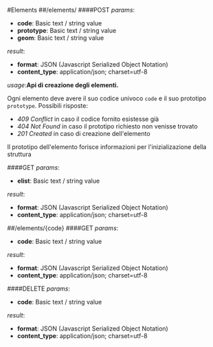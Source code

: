 #Elements
##/elements/
####POST
_params_:

- **code**: Basic text / string value
- **prototype**: Basic text / string value
- **geom**: Basic text / string value

_result_:

- **format**: JSON (Javascript Serialized Object Notation)
- **content_type**: application/json; charset=utf-8

_usage_:**Api di creazione degli elementi.**

Ogni elemento deve avere il suo codice univoco `code` e il suo prototipo `prototype`.
Possibili risposte:
- _409 Conflict_ in caso il codice fornito esistesse già
- _404 Not Found_ in caso il prototipo richiesto non venisse trovato
- _201 Created_ in caso di creazione dell'elemento

Il prototipo dell'elemento forisce informazioni per l'inizializazione della struttura

####GET
_params_:

- **elist**: Basic text / string value

_result_:

- **format**: JSON (Javascript Serialized Object Notation)
- **content_type**: application/json; charset=utf-8


##/elements/{code}
####GET
_params_:

- **code**: Basic text / string value

_result_:

- **format**: JSON (Javascript Serialized Object Notation)
- **content_type**: application/json; charset=utf-8

####DELETE
_params_:

- **code**: Basic text / string value

_result_:

- **format**: JSON (Javascript Serialized Object Notation)
- **content_type**: application/json; charset=utf-8


